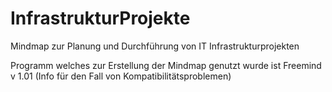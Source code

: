 # InfrastrukturProjekte
Mindmap zur Planung und Durchführung von IT Infrastrukturprojekten

Programm welches zur Erstellung der Mindmap genutzt wurde ist Freemind v 1.01 (Info für den Fall von Kompatibilitätsproblemen)
